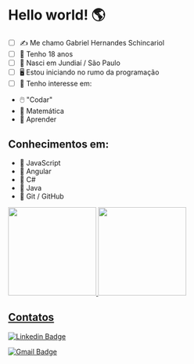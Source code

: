 # Hello world!  🌎

 - [ ] ✍️ Me chamo Gabriel Hernandes Schincariol 
 - [ ] 📅 Tenho 18 anos 
 - [ ] 🌇 Nasci em Jundiaí / São Paulo 
 - [ ] 🖥️ Estou iniciando no rumo da programação 
 - [ ] 📌 Tenho interesse em:
 - 🖱️ "Codar"
 - 🧮 Matemática
 - 📖 Aprender

## Conhecimentos em:

 - 🏁 JavaScript
 - 🏁 Angular
 - 🏁 C#
 - 🏁 Java
 - 📁 Git / GitHub

<a href="https://github.com/schin0">
  <img height="180em" src="https://github-readme-stats.vercel.app/api?username=schin0&show_icons=true&theme=dracula&include_all_commits=true&count_private=true"/>
  <img height="180em" src="https://github-readme-stats.vercel.app/api/top-langs/?username=schin0&layout=compact&langs_count=7&theme=dracula"/>
</div>

## Contatos

[![Linkedin Badge](https://img.shields.io/badge/-Gabriel%20Schincariol-blue?style=flat-square&logo=Linkedin&logoColor=white&link=https://www.linkedin.com/in/gabrielschincariol/)](https://www.linkedin.com/in/gabrielschincariol/) 

[![Gmail Badge](https://img.shields.io/badge/-Gabriel_Schincariol-red?style=flat-square&logo=Gmail&logoColor=white&link=mailto:gschin11@gmail.com)](mailto:gschin11@gmail.com)
